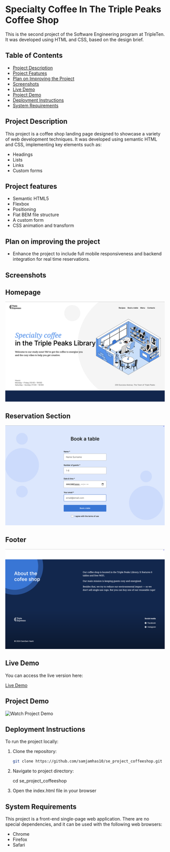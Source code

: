 # Specialty Coffee In The Triple Peaks Coffee Shop

This is the second project of the Software Engineering program at TripleTen. It was developed using HTML and CSS, based on the design brief.

## Table of Contents

- [Project Description](#project-description)
- [Project Features](#project-features)
- [Plan on Improving the Project](#plan-on-improving-the-project)
- [Screenshots](#screenshots)
- [Live Demo](#live-demo)
- [Project Demo](#project-demo)
- [Deployment Instructions](#deployment-instructions)
- [System Requirements](#system-requirements)

## Project Description

This project is a coffee shop landing page designed to showcase a variety of web development techniques. It was developed using semantic HTML and CSS, implementing key elements such as:

- Headings
- Lists
- Links
- Custom forms

## Project features

- Semantic HTML5
- Flexbox
- Positioning
- Flat BEM file structure
- A custom form
- CSS animation and transform

## Plan on improving the project

- Enhance the project to include full mobile responsiveness and backend integration for real time reservations.

## Screenshots

## Homepage

![Homepage Screenshot](homepage.png)

## Reservation Section

![Reservation Screenshot](reservation-section.png)

## Footer

![Footer Screenshot](footer-section.png)

## Live Demo

You can access the live version here:

[Live Demo](https://samjamhas10.github.io/se_project_coffeeshop/)

## Project Demo

![Watch Project Demo](https://www.loom.com/share/4bc5fe81eb1343b6b66947a7a2080cdf?sid=884b4ed2-5298-4270-8c6e-016356d1c285)

## Deployment Instructions

To run the project locally:

1. Clone the repository:

   ```bash
   git clone https://github.com/samjamhas10/se_project_coffeeshop.git
   ```

2. Navigate to project directory:

   cd se_project_coffeeshop

3. Open the index.html file in your browser

## System Requirements

This project is a front-end single-page web application. There are no special dependencies, and it can be used with the following web browsers:

- Chrome
- Firefox
- Safari

